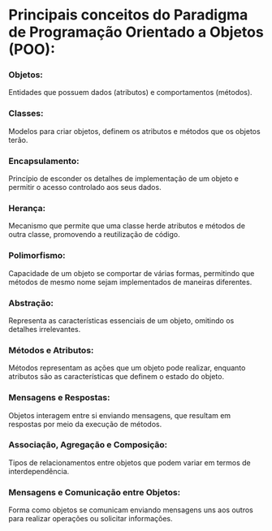 # Principais conceitos do Paradigma de Programação Orientado a Objetos (POO):

### Objetos:
Entidades que possuem dados (atributos) e comportamentos (métodos).

### Classes:
Modelos para criar objetos, definem os atributos e métodos que os objetos terão.

### Encapsulamento:
Princípio de esconder os detalhes de implementação de um objeto e permitir o acesso controlado aos seus dados.

### Herança:
Mecanismo que permite que uma classe herde atributos e métodos de outra classe, promovendo a reutilização de código.

### Polimorfismo:
Capacidade de um objeto se comportar de várias formas, permitindo que métodos de mesmo nome sejam implementados de maneiras diferentes.

### Abstração:
Representa as características essenciais de um objeto, omitindo os detalhes irrelevantes.

### Métodos e Atributos:
Métodos representam as ações que um objeto pode realizar, enquanto atributos são as características que definem o estado do objeto.

### Mensagens e Respostas:
Objetos interagem entre si enviando mensagens, que resultam em respostas por meio da execução de métodos.

### Associação, Agregação e Composição:
Tipos de relacionamentos entre objetos que podem variar em termos de interdependência.

### Mensagens e Comunicação entre Objetos:
Forma como objetos se comunicam enviando mensagens uns aos outros para realizar operações ou solicitar informações.
